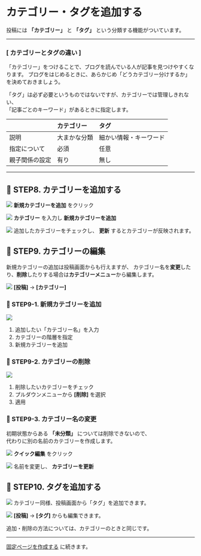 # カテゴリー・タグを追加する

投稿には **「カテゴリー」** と **「タグ」** という分類する機能がついています。

---

### [ カテゴリーとタグの違い ]

「カテゴリー」をつけることで、ブログを読んでいる人が記事を見つけやすくなります。
ブログをはじめるときに、あらかじめ「どうカテゴリー分けするか」を決めておきましょう。

「タグ」は必ず必要というものではないですが、カテゴリーでは管理しきれない、  
「記事ごとのキーワード」があるときに指定します。

|  | カテゴリー | タグ |
|:----- |:----- |:------ |
| 説明 | 大まかな分類 | 細かい情報・キーワード |
| 指定について | 必須 | 任意 |
| 親子関係の設定  | 有り | 無し |

---

## :pushpin: STEP8. カテゴリーを追加する
![](https://i.imgur.com/AQk9Ija.png)
**新規カテゴリーを追加** をクリック

![](https://i.imgur.com/iOztnJo.png)
**カテゴリー** を入力し **新規カテゴリーを追加**

![](https://i.imgur.com/0iNzuUw.png)
追加したカテゴリーをチェックし、 **更新** するとカテゴリーが反映されます。

## :pushpin: STEP9. カテゴリーの編集

新規カテゴリーの追加は投稿画面からも行えますが、 カテゴリー名を**変更**したり、**削除**したりする場合は**カテゴリーメニュー**から編集します。

![](https://i.imgur.com/EnOal67.png)
**[投稿]** → **[カテゴリー]**


### :pushpin:  STEP9-1. 新規カテゴリーを追加

![](https://i.imgur.com/6sGpb81.png)
1. 追加したい「カテゴリー名」を入力
2. カテゴリーの階層を指定
3. 新規カテゴリーを追加

### :pushpin:  STEP9-2. カテゴリーの削除

![](https://i.imgur.com/BOKudQx.png)
1. 削除したいカテゴリーをチェック
2. プルダウンメニューから **[削除]** を選択
3. 適用

### :pushpin:  STEP9-3. カテゴリー名の変更

初期状態からある **「未分類」** については削除できないので、  
代わりに別の名前のカテゴリーを作成します。

![](https://i.imgur.com/anPCauR.png)
**クイック編集** をクリック

![](https://i.imgur.com/M7tOIVO.png)
名前を変更し、 **カテゴリーを更新**


## :pushpin: STEP10. タグを追加する

![](https://i.imgur.com/zJfAnKq.png)
カテゴリー同様、投稿画面から「タグ」を追加できます。

![](https://i.imgur.com/iim2q4m.png)
**[投稿]** → **[タグ]** からも編集できます。

追加・削除の方法については、カテゴリーのときと同じです。

---

[固定ページを作成する](./hands_on_5.md) に続きます。

